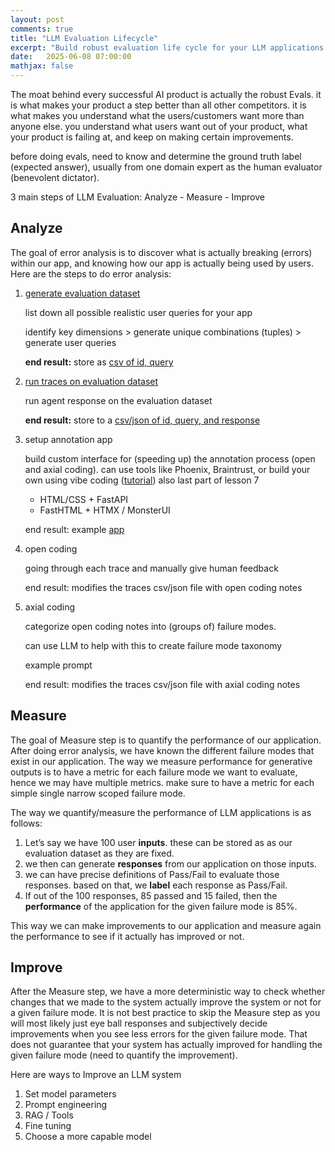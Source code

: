 ```yaml
---
layout: post
comments: true
title: "LLM Evaluation Lifecycle"
excerpt: "Build robust evaluation life cycle for your LLM applications."
date:   2025-06-08 07:00:00
mathjax: false
---
```


The moat behind every successful AI product is actually the robust Evals. it is what makes your product a step better than all other competitors. it is what makes you understand what the users/customers want more than anyone else. you understand what users want out of your product, what your product is failing at, and keep on making certain improvements. 

before doing evals, need to know and determine the ground truth label (expected answer), usually from one domain expert as the human evaluator (benevolent dictator).

3 main steps of LLM Evaluation: Analyze - Measure - Improve

## Analyze

The goal of error analysis is to discover what is actually breaking (errors) within our app, and knowing how our app is actually being used by users. Here are the steps to do error analysis:

1. [generate evaluation dataset](https://github.com/ai-evals-course/recipe-chatbot/blob/55445295232064ba857b7a174c913120b0cb36b4/homeworks/hw2/generate_synthetic_queries.py)
    
    list down all possible realistic user queries for your app
    
    identify key dimensions > generate unique combinations (tuples) > generate user queries
    
    **end result:** store as [csv of id, query](https://github.com/ai-evals-course/recipe-chatbot/blob/55445295232064ba857b7a174c913120b0cb36b4/homeworks/hw2/synthetic_queries_for_analysis.csv)
    
2. [run traces on evaluation dataset](https://github.com/ai-evals-course/recipe-chatbot/blob/55445295232064ba857b7a174c913120b0cb36b4/scripts/bulk_test.py)
    
    run agent response on the evaluation dataset
    
    **end result:** store to a [csv/json of id, query, and response](https://github.com/ai-evals-course/recipe-chatbot/blob/55445295232064ba857b7a174c913120b0cb36b4/homeworks/hw2/results_20250518_215844.csv)
    
3. setup annotation app
    
    build custom interface for (speeding up) the annotation process (open and axial coding). can use tools like Phoenix, Braintrust, or build your own using vibe coding ([tutorial](https://youtu.be/qH1dZ8JLLdU?si=8aejLH8ilEHi-qoN)) also last part of lesson 7
    
    - HTML/CSS + FastAPI
    - FastHTML + HTMX / MonsterUI
    
    end result: example [app](https://github.com/ai-evals-course/recipe-chatbot/blob/55445295232064ba857b7a174c913120b0cb36b4/annotation/annotation.py)
    
4. open coding
    
    going through each trace and manually give human feedback
    
    end result: modifies the traces csv/json file with open coding notes
    
5. axial coding
    
    categorize open coding notes into (groups of) failure modes. 
    
    can use LLM to help with this to create failure mode taxonomy
    
    example prompt
    
    end result: modifies the traces csv/json file with axial coding notes


## Measure

The goal of Measure step is to quantify the performance of our application. After doing error analysis, we have known the different failure modes that exist in our application. The way we measure performance for generative outputs is to have a metric for each failure mode we want to evaluate, hence we may have multiple metrics. make sure to have a metric for each simple single narrow scoped failure mode.

The way we quantify/measure the performance of LLM applications is as follows:

1. Let’s say we have 100 user **inputs**. these can be stored as as our evaluation dataset as they are fixed.
2. we then can generate **responses** from our application on those inputs. 
3. we can have precise definitions of Pass/Fail to evaluate those responses. based on that, we **label** each response as Pass/Fail.
4. If out of the 100 responses, 85 passed and 15 failed, then the **performance** of the application for the given failure mode is 85%. 

This way we can make improvements to our application and measure again the performance to see if it actually has improved or not.


## Improve

After the Measure step, we have a more deterministic way to check whether changes that we made to the system actually improve the system or not for a given failure mode. It is not best practice to skip the Measure step as you will most likely just eye ball responses and subjectively decide improvements when you see less errors for the given failure mode. That does not guarantee that your system has actually improved for handling the given failure mode (need to quantify the improvement).

Here are ways to Improve an LLM system

1. Set model parameters
2. Prompt engineering
3. RAG / Tools
4. Fine tuning
5. Choose a more capable model
